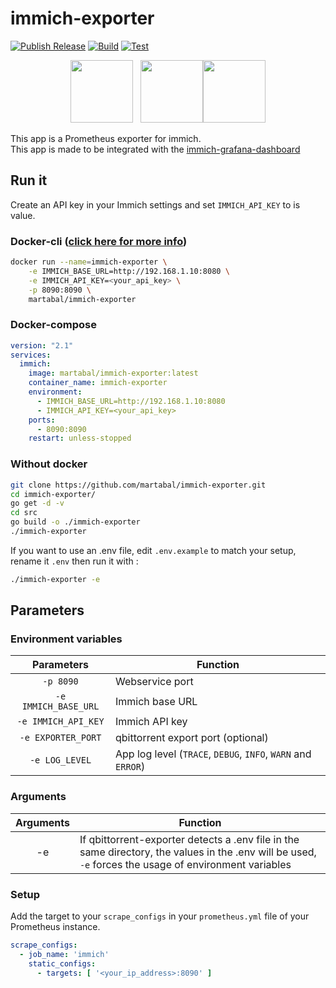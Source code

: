 # immich-exporter

[![Publish Release](https://github.com/martabal/immich-exporter/actions/workflows/docker.yml/badge.svg)](https://github.com/martabal/immich-exporter/actions/workflows/docker.yml)
[![Build](https://github.com/martabal/immich-exporter/actions/workflows/build.yml/badge.svg)](https://github.com/martabal/immich-exporter/actions/workflows/build.yml)
[![Test](https://github.com/martabal/immich-exporter/actions/workflows/test.yml/badge.svg)](https://github.com/martabal/immich-exporter/actions/workflows/test.yml)

<p align="center">
<img src="img/immich.png" width=100> &nbsp; <img src="img/prometheus.png" width=100><img src="img/golang.png" width=100>
</p>

This app is a Prometheus exporter for immich.  
This app is made to be integrated with the [immich-grafana-dashboard](https://github.com/martabal/immich-exporter/blob/main/grafana/dashboard.json)  

## Run it

Create an API key in your Immich settings and set `IMMICH_API_KEY` to is value.

### Docker-cli ([click here for more info](https://docs.docker.com/engine/reference/commandline/cli/))

```sh
docker run --name=immich-exporter \
    -e IMMICH_BASE_URL=http://192.168.1.10:8080 \
    -e IMMICH_API_KEY=<your_api_key> \
    -p 8090:8090 \
    martabal/immich-exporter
```

### Docker-compose

```yaml
version: "2.1"
services:
  immich:
    image: martabal/immich-exporter:latest
    container_name: immich-exporter
    environment:
      - IMMICH_BASE_URL=http://192.168.1.10:8080
      - IMMICH_API_KEY=<your_api_key>
    ports:
      - 8090:8090
    restart: unless-stopped
```

### Without docker

```sh
git clone https://github.com/martabal/immich-exporter.git
cd immich-exporter/
go get -d -v
cd src
go build -o ./immich-exporter
./immich-exporter
```

If you want to use an .env file, edit `.env.example` to match your setup, rename it `.env` then run it with :

```sh
./immich-exporter -e
```

## Parameters

### Environment variables

| Parameters | Function |
| :-----: | ----- |
| `-p 8090` | Webservice port |
| `-e IMMICH_BASE_URL` | Immich base URL |
| `-e IMMICH_API_KEY` | Immich API key  |
| `-e EXPORTER_PORT` | qbittorrent export port (optional) | `8090` |
| `-e LOG_LEVEL` | App log level (`TRACE`, `DEBUG`, `INFO`, `WARN` and `ERROR`) | `INFO` |

### Arguments

| Arguments | Function |
| :-----: | ----- |
| -e | If qbittorrent-exporter detects a .env file in the same directory, the values in the .env will be used, `-e` forces the usage of environment variables |

### Setup

Add the target to your `scrape_configs` in your `prometheus.yml` file of your Prometheus instance.

```yaml
scrape_configs:
  - job_name: 'immich'
    static_configs:
      - targets: [ '<your_ip_address>:8090' ]
```
